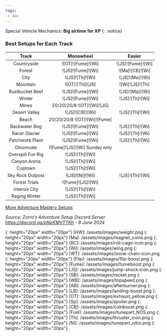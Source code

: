 ```yaml
---
tags:
 - Adv
---
```

Special Vehicle Mechanics: **Big airtime for XP**
{: .notice}

### Best Setups for Each Track

Track | Monowheel | Easier
:--: | :--: | :--:
Countryside | ![OT]![Fume]![Wi] | ![JS]![Fume]![Wi]
Forest | ![JS]![Fume]![Wi] | ![Ma]![CB]![Wi]
City | ![JS]![Th]![Wi] | ![JS]![Ma]![Wi]
Mountain | ![OT]![Th]![JS] | ![Wi]![JS]![Th]
Rustbucket Reef | ![JS]![Fume]![Wi] | ![JS]![Ma]![Wi]
Winter | ![JS]![Fume]![Wi] | ![JS]![Th]![Wi]
Mines | 20/20/20/8 ![OT]![Wi]![JS] | 
Desert Valley | ![JS]![CB]![Wi] | ![JS]![Th]![Wi]
Beach | 20/20/20/8 ![OT]![Wi]![Fume] | 
Backwater Bog | ![JS]![Fume]![Wi] | ![JS]![Th]![Wi]
Racer Glacier | ![JS]![Fume]![Wi] | ![JS]![Th]![Wi]
Patchwork Plant | ![JS]![Fume]![Wi] | ![JS]![Th]![Wi]
Gloomvale | ![Fume]![JS]![Wi] Sunday only | 
Overspill Fun Rig | ![JS]![Th]![Wi] | 
Canyon Arena | ![JS]![Th]![Wi] | 
Cuptown | ![JS]![Th]![Wi] | 
Sky Rock Outpost | ![JS]![Ni]![Wi] | ![JS]![Th]![Wi]
Forest Trials | ![Fume]![JS]![Wi] | 
Intense City | ![JS]![Th]![Wi] | 
Raging Winter | ![JS]![Th]![Wi] |  

[More Adventure Mastery Setups](/info/#adventures)  

*Source: Zorro’s Adventure Setup Discord Server https://discord.gg/pNeKMVTTKh - 8 June 2024*

[AC]: /assets/images/aircontrol.png
{: height="20px" width="20px"}
[HW]: /assets/images/weight.png
{: height="20px" width="20px"}
[Ma]: /assets/images/magnet_coins.png
{: height="20px" width="20px"}
[RC]: /assets/images/roll-cage-icon.png
{: height="20px" width="20px"}
[Wi]: /assets/images/wing.png
{: height="20px" width="20px"}
[WT]: /assets/images/snow-chain-icon.png
{: height="20px" width="20px"}
[Flip]: /assets/images/flip-boost.png
{: height="20px" width="20px"}
[Fume]: /assets/images/fumeboost.png
{: height="20px" width="20px"}
[JS]: /assets/images/jump-shock-icon.png
{: height="20px" width="20px"}
[SB]: /assets/images/rocket.png
{: height="20px" width="20px"}
[WB]: /assets/images/topspeed.png
{: height="20px" width="20px"}
[AB]: /assets/images/afterburner.png
{: height="20px" width="20px"}
[LB]: /assets/images/landing-boost.png
{: height="20px" width="20px"}
[OT]: /assets/images/exhaust_yellow.png
{: height="20px" width="20px"}
[Sp]: /assets/images/spoiler.png
{: height="20px" width="20px"}
[CB]: /assets/images/coinboost.png
{: height="20px" width="20px"}
[Fuel]: /assets/images/tunepart_NOS.png
{: height="20px" width="20px"}
[Th]: /assets/images/thruster_icon.png
{: height="20px" width="20px"}
[Ni]: /assets/images/tunepart_nitro.png
{: height="20px" width="20px"}


